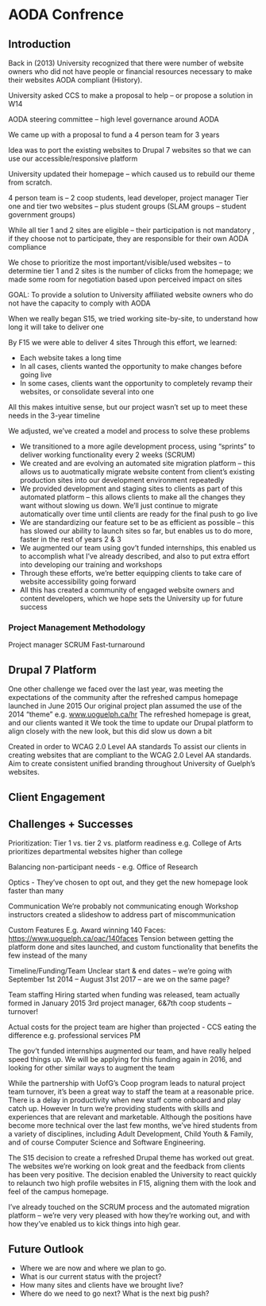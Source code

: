 # AODA Confrence 

## Introduction

Back in (2013) University recognized that there were number of website owners who did not have people or financial resources necessary to make their websites AODA compliant (History).

University asked CCS to make a proposal to help – or propose a solution in W14

AODA steering committee – high level governance around AODA 

We came up with a proposal to fund a 4 person team for 3 years

Idea was to port the existing websites to Drupal 7 websites so that we can use our accessible/responsive platform

University updated their homepage – which caused us to rebuild our theme from scratch.

4 person team is – 2 coop students, lead developer,  project manager
Tier one and tier two websites – plus student groups (SLAM groups – student government groups)

While all tier 1 and 2 sites are eligible – their participation is not mandatory , if they choose not to participate, they are responsible for their own AODA compliance 

We chose to prioritize the most important/visible/used websites – to determine tier 1 and 2 sites is the number of clicks from the homepage; we made some room for negotiation based upon perceived impact on sites

GOAL: To provide a solution to University affiliated website owners who do not have the capacity to comply with AODA 

When we really began S15, we tried working site-by-site, to understand how long it will take to deliver one

By F15 we were able to deliver 4 sites
Through this effort, we learned:
* Each website takes a long time
* In all cases, clients wanted the opportunity to make changes before going live
* In some cases, clients want the opportunity to completely revamp their websites, or consolidate several into one

All this makes intuitive sense, but our project wasn’t set up to meet these needs in the 3-year timeline

We adjusted, we’ve created a model and process to solve these problems
* We transitioned to a more agile development process, using “sprints” to deliver working functionality every 2 weeks (SCRUM)
* We created and are evolving an automated site migration platform – this allows us to auotmatically migrate website content from client’s existing production sites into our development environment repeatedly
* We provided development and staging sites to clients as part of this automated platform – this allows clients to make all the changes they want without slowing us down. We’ll just continue to migrate automatically over time until clients are ready for the final push to go live
* We are standardizing our feature set to be as efficient as possible – this has slowed our ability to launch sites so far, but enables us to do more, faster in the rest of years 2 & 3
* We augmented our team using gov’t funded internships, this enabled us to accomplish what I’ve already described, and also to put extra effort into developing our training and workshops
* Through these efforts, we’re better equipping clients to take care of website accessibility going forward
* All this has created a community of engaged website owners and content developers, which we hope sets the University up for future success


### Project Management Methodology

Project manager
SCRUM
Fast-turnaround


## Drupal 7 Platform

One other challenge we faced over the last year, was meeting the expectations of the community after the refreshed campus homepage launched in June 2015
Our original project plan assumed the use of the 2014 “theme” e.g. www.uoguelph.ca/hr
The refreshed homepage is great, and our clients wanted it
We took the time to update our Drupal platform to align closely with the new look, but this did slow us down a bit

Created in order to WCAG 2.0 Level AA standards
To assist our clients in creating websites that are compliant to the WCAG 2.0 Level AA standards.
Aim to create consistent unified branding throughout University of Guelph’s websites.


## Client Engagement
## Challenges + Successes

Prioritization:
Tier 1 vs. tier 2 vs. platform readiness
e.g. College of Arts prioritizes departmental websites higher than college

Balancing non-participant needs - e.g. Office of Research

Optics - They’ve chosen to opt out, and they get the new homepage look faster than many

Communication
We’re probably not communicating enough
Workshop instructors created a slideshow to address part of  miscommunication

Custom Features
E.g. Award winning 140 Faces: https://www.uoguelph.ca/oac/140faces
Tension between getting the platform done and sites launched, and custom functionality that benefits the few instead of the many

Timeline/Funding/Team
Unclear start & end dates – we’re going with September 1st  2014 – August 31st 2017 – are we on the same page?

Team staffing
Hiring started when funding was released, team actually formed in January 2015
3rd project manager, 6&7th coop students – turnover!

Actual costs for the project team are higher than projected - CCS eating the difference
e.g. professional services PM


The gov’t funded internships augmented our team, and have really helped speed things up. We will be applying for this funding again in 2016, and looking for other similar ways to augment the team

While the partnership with UofG’s Coop program leads to natural project team turnover, it’s been a great way to staff the team at a reasonable price. There is a delay in productivity when new staff come onboard and play catch up. However In turn we’re providing students with skills and experiences that are relevant and marketable. Although the positions have become more technical over the last few months, we’ve hired students from a variety of disciplines, including Adult Development, Child Youth & Family, and of course Computer Science and Software Engineering.

The S15 decision to create a refreshed Drupal theme has worked out great. The websites we’re working on look great and the feedback from clients has been very positive. The decision enabled the University to react quickly to relaunch two high profile websites in F15, aligning them with the look and feel of the campus homepage.

I’ve already touched on the SCRUM process and the automated migration platform – we’re very very pleased with how they’re working out, and with how they’ve enabled us to kick things into high gear.


## Future Outlook

* Where we are now and where we plan to go.
* What is our current status with the project?
* How many sites and clients have we brought live?
* Where do we need to go next? What is the next big push?
